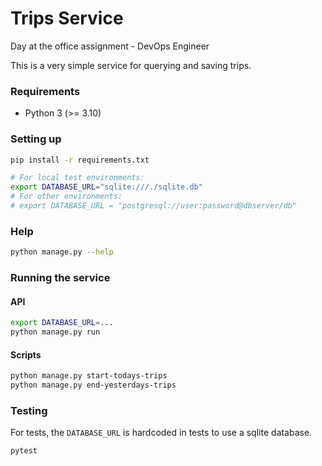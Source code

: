 # Trips Service

Day at the office assignment - DevOps Engineer

This is a very simple service for querying and saving trips.

### Requirements

- Python 3 (>= 3.10)

### Setting up

```bash
pip install -r requirements.txt

# For local test environments:
export DATABASE_URL="sqlite:///./sqlite.db"
# For other environments:
# export DATABASE_URL = "postgresql://user:password@dbserver/db"
```

### Help

```bash
python manage.py --help
```

### Running the service

#### API

```bash
export DATABASE_URL=...
python manage.py run
```

#### Scripts

```bash
python manage.py start-todays-trips
python manage.py end-yesterdays-trips
```


### Testing

For tests, the `DATABASE_URL` is hardcoded in tests to use a sqlite database.


```bash
pytest
```
